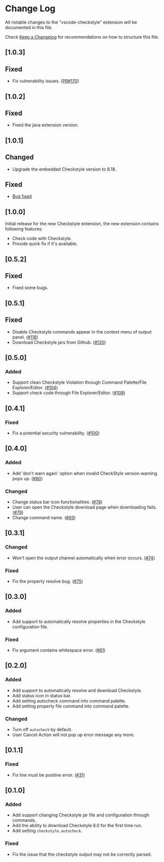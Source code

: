 # Change Log
All notable changes to the "vscode-checkstyle" extension will be documented in this file.

Check [Keep a Changelog](http://keepachangelog.com/) for recommendations on how to structure this file.

## [1.0.3]
## Fixed
- Fix vulnerability issues. ([PR#170](https://github.com/jdneo/vscode-checkstyle/pull/170))

## [1.0.2]
## Fixed
- Fixed the java extension version.

## [1.0.1]
## Changed
- Upgrade the embedded Checkstyle version to 8.18.

## Fixed
- [Bug fixed](https://github.com/jdneo/vscode-checkstyle/issues?q=is%3Aissue+is%3Aclosed+milestone%3A1.0.1+label%3Abug)

## [1.0.0]
Initial release for the new Checkstyle extension, the new extension contains following features:
- Check code with Checkstyle.
- Provide quick fix if it's available.

## [0.5.2]
## Fixed
- Fixed some bugs.

## [0.5.1]
## Fixed
- Disable Checkstyle commands appear in the context menu of output panel. ([#118](https://github.com/jdneo/vscode-checkstyle/issues/118))
- Download Checkstyle jars from Github. ([#120](https://github.com/jdneo/vscode-checkstyle/issues/120))

## [0.5.0]
### Added
- Support clean Checkstyle Violation through Command Palette/File Explorer/Editor. ([#104](https://github.com/jdneo/vscode-checkstyle/issues/104))
- Support check code through File Explorer/Editor. ([#108](https://github.com/jdneo/vscode-checkstyle/issues/108))

## [0.4.1]
### Fixed
- Fix a potential security vulnerability. ([#100](https://github.com/jdneo/vscode-checkstyle/issues/100))

## [0.4.0]
### Added
- Add 'don't warn again' option when invalid CheckStyle version warning pops up. ([#80](https://github.com/jdneo/vscode-checkstyle/pull/80))

### Changed
- Change status bar icon functionalities. ([#78](https://github.com/jdneo/vscode-checkstyle/pull/78))
- User can open the Checkstyle download page when downloading fails. ([#79](https://github.com/jdneo/vscode-checkstyle/pull/79))
- Change command name. ([#93](https://github.com/jdneo/vscode-checkstyle/pull/93))

## [0.3.1]
### Changed
- Won't open the output channel automatically when error occurs. ([#74](https://github.com/jdneo/vscode-checkstyle/issues/74))

### Fixed
- Fix the property resolve bug. ([#75](https://github.com/jdneo/vscode-checkstyle/issues/75))

## [0.3.0]
### Added
- Add support to automatically resolve properties in the Checkstyle configuration file.

### Fixed
- Fix argument contains whitespace error. ([#61](https://github.com/jdneo/vscode-checkstyle/issues/61))

## [0.2.0]
### Added
- Add support to automatically resolve and download Checkstyle.
- Add status icon in status bar.
- Add setting autocheck command into command palette.
- Add setting property file command into command palette.

### Changed
- Turn off ```autocheck``` by default.
- User Cancel Action will not pop up error message any more.

## [0.1.1]
### Fixed
- Fix line must be positive error. ([#31](https://github.com/jdneo/vscode-checkstyle/issues/31))

## [0.1.0]
### Added
- Add support changing Checkstyle jar file and configuration through commands.
- Add the ability to download Checkstyle 8.0 for the first time run.
- Add setting ```checkstyle.autocheck```.

### Fixed
- Fix the issue that the checkstyle output may not be correctly parsed. 